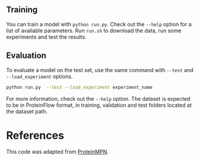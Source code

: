 ## Training
You can train a model with `python run.py`. Check out the `--help` option for a list of available parameters. Run `run.sh` to download the data, run some experiments and test the results.

## Evaluation
To evaluate a model on the test set, use the same command with `--test` and `--load_experiment` options.
```bash
python run.py  --test --load_experiment experiment_name
```

For more information, check out the `--help` option.
The dataset is expected to be in ProteinFlow format, in training, validation and test folders located at the dataset path.

# References
This code was adapted from [ProteinMPN](https://github.com/dauparas/ProteinMPNN).
